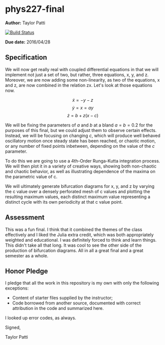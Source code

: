 # phys227-final


**Author:** Taylor Patti

[![Build Status](https://travis-ci.org/patti102/phys227-final.svg?branch=master)](https://travis-ci.org/patti102/phys227-final)

**Due date:** 2016/04/28

## Specification

We will now get really real with coupled differential equations in that we will implement not just a set of two, but rather, three equations, x, y, and z. Moreover, we are now adding some non-linearity, as two of the equations, x and z, are now combined in the relation zx. Let's look at those equations now.

$$\dot{x} = -y -z $$
$$\dot{y} = x = ay$$
$$\dot{z} = b + z(x - c)$$

We will be fixing the parameters of $a$ and $b$ at a bland $a = b = 0.2$ for the purposes of this final, but we could adjust them to observe certain effects. Instead, we will be focusing on changing $c$, which will produce well behaved oscillatory motion once steady state has been reached, or chaotic motion, or any number of fixed points inbetween, depending on the value of the $c$ parameter.

To do this we are going to use a 4th-Order Runga-Kutta integration process. We will then plot it in a variety of creative ways, showing both non-chaotic and chaotic behavior, as well as illustrating dependence of the maxima on the parametric value of c.

We will ultimately generate bifurcation diagrams for x, y, and z by varying the c value over a densely perforated mesh of c values and plotting the resulting maximum values, each distinct maximum value representing a distinct cycle with its own periodicity at that c value point.

## Assessment

This was a fun final. I think that it combined the themes of the class effectively and I liked the Julia extra credit, which was both appropriately weighted and educational. I was definitely forced to think and learn things. This didn't take all that long. It was cool to see the other side of the production of bifurcation diagrams. All in all a great final and a great semester as a whole.

## Honor Pledge

I pledge that all the work in this repository is my own with only the following exceptions:

* Content of starter files supplied by the instructor;
* Code borrowed from another source, documented with correct attribution in the code and summarized here.

I looked up error codes, as always.

Signed,

Taylor Patti
